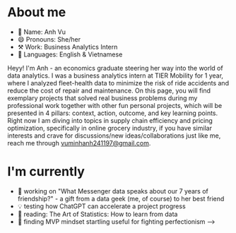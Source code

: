 # About me
- 👤 Name: Anh Vu
- 😄 Pronouns: She/her
- ⚒️ Work: Business Analytics Intern
- 📣 Languages: English & Vietnamese

Heyy! I'm Anh - an economics graduate steering her way into the world of data analytics. I was a business analytics intern at TIER Mobility for 1 year, where I analyzed fleet-health data to minimize the risk of ride accidents and reduce the cost of repair and maintenance. 
On this page, you will find exemplary projects that solved real business problems during my professional work together with other fun personal projects, which will be presented in 4 pillars: context, action, outcome, and key learning points. Right now I am diving into topics in supply chain efficiency and pricing optimization, specifically in online grocery industry, if you have similar interests and crave for discussions/new ideas/collaborations just like me, reach me through vuminhanh241197@gmail.com.

# I'm currently 
- 🔭 working on "What Messenger data speaks about our 7 years of friendship?" - a gift from a data geek (me, of course) to her best friend
- 💡 testing how ChatGPT can accelerate a project progress
- 🌱 reading: The Art of Statistics: How to learn from data
- 👯 finding MVP mindset startling useful for fighting perfectionism
-->

